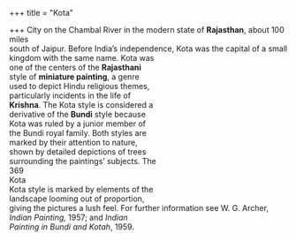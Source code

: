 +++
title = "Kota"

+++
City on the Chambal River in the modern state of **Rajasthan**, about 100 miles  
south of Jaipur. Before India’s independence, Kota was the capital of a small  
kingdom with the same name. Kota was  
one of the centers of the **Rajasthani**  
style of **miniature painting**, a genre  
used to depict Hindu religious themes,  
particularly incidents in the life of  
**Krishna**. The Kota style is considered a  
derivative of the **Bundi** style because  
Kota was ruled by a junior member of  
the Bundi royal family. Both styles are  
marked by their attention to nature,  
shown by detailed depictions of trees  
surrounding the paintings’ subjects. The  
369  
Kota  
Kota style is marked by elements of the  
landscape looming out of proportion,  
giving the pictures a lush feel. For further information see W. G. Archer,  
*Indian Painting,* 1957; and *Indian*  
*Painting in Bundi and Kotah*, 1959.
